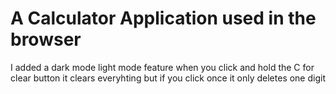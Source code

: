 # A Calculator Application used in the browser

I added a dark mode light mode feature
when you click and hold the C for clear button it 
clears everyhting but if you click once it only deletes one digit
